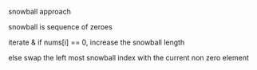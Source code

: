 snowball approach

snowball is sequence of zeroes

iterate & if nums[i] == 0, increase the snowball length

else swap the left most snowball index with the current non zero element